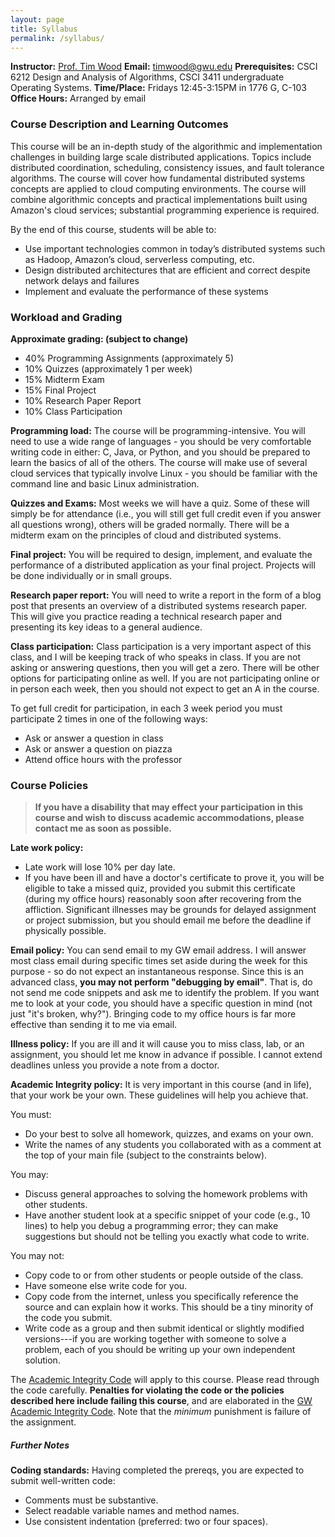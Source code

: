 ```yaml
---
layout: page
title: Syllabus
permalink: /syllabus/
---
```


**Instructor:** [Prof. Tim Wood](https://faculty.cs.gwu.edu/timwood)
**Email:** [timwood@gwu.edu](mailto:timwood@gwu.edu)
**Prerequisites:** CSCI 6212 Design and Analysis of Algorithms, CSCI 3411 undergraduate Operating Systems.
**Time/Place:** Fridays 12:45-3:15PM in 1776 G, C-103
**Office Hours:** Arranged by email

### Course Description and Learning Outcomes  ###

This course will be an in-depth study of the algorithmic and implementation challenges in building large scale distributed applications. Topics include distributed coordination, scheduling, consistency issues, and fault tolerance algorithms. The course will cover how fundamental distributed systems concepts are applied to cloud computing environments. The course will combine algorithmic concepts and practical implementations built using Amazon's cloud services; substantial programming experience is required.


By the end of this course, students will be able to:
  * Use important technologies common in today’s distributed systems such as Hadoop, Amazon’s cloud, serverless computing, etc.
  * Design distributed architectures that are efficient and correct despite network delays and failures
  * Implement and evaluate the performance of these systems

### Workload and Grading  ###

**Approximate grading: (subject to change)**
 - 40% Programming Assignments (approximately 5)
 - 10% Quizzes (approximately 1 per week)
 - 15% Midterm Exam
 - 15% Final Project
 - 10% Research Paper Report
 - 10% Class Participation

**Programming load:** The course will be programming-intensive. You will need to use a wide range of languages - you should be very comfortable writing code in either: C, Java, or Python, and you should be prepared to learn the basics of all of the others. The course will make use of several cloud services that typically involve Linux - you should be familiar with the command line and basic Linux administration.

**Quizzes and Exams:** Most weeks we will have a quiz. Some of these will simply be for attendance (i.e., you will still get full credit even if you answer all questions wrong), others will be graded normally. There will be a midterm exam on the principles of cloud and distributed systems.

**Final project:** You will be required to design, implement, and evaluate the performance of a distributed application as your final project. Projects will be done individually or in small groups.

**Research paper report:** You will need to write a report in the form of a blog post that presents an overview of a distributed systems research paper. This will give you practice reading a technical research paper and presenting its key ideas to a general audience.

**Class participation:** Class participation is a very important aspect of this class, and I will be keeping track of who speaks in class. If you are not asking or answering questions, then you will get a zero. There will be other options for participating online as well. If you are not participating online or in person each week, then you should not expect to get an A in the course.

To get full credit for participation, in each 3 week period you must participate 2 times in one of the following ways:
 - Ask or answer a question in class
 - Ask or answer a question on piazza
 - Attend office hours with the professor



### Course Policies  ###

> **If you have a disability that may effect your participation in this course and wish to discuss academic accommodations, please contact me as soon as possible.**

**Late work policy:**
  * Late work will lose 10% per day late.
  * If you have been ill and have a doctor's certificate to prove it, you will be eligible to take a missed quiz, provided you submit this certificate (during my office hours) reasonably soon after recovering from the affliction. Significant illnesses may be grounds for delayed assignment or project submission, but you should email me before the deadline if physically possible.

**Email policy:** You can send email to my GW email address. I will answer most class email during specific times set aside during the week for this purpose - so do not expect an instantaneous response. Since this is an advanced class, **you may not perform "debugging by email"**. That is, do not send me code snippets and ask me to identify the problem. If you want me to look at your code, you should have a specific question in mind (not just "it's broken, why?"). Bringing code to my office hours is far more effective than sending it to me via email.

**Illness policy:** If you are ill and it will cause you to miss class, lab, or an assignment, you should let me know in advance if possible.  I cannot extend deadlines unless you provide a note from a doctor. 

**Academic Integrity policy:** It is very important in this course (and in life), that your work be your own. These guidelines will help you achieve that.

You must:
  * Do your best to solve all homework, quizzes, and exams on your own.
  * Write the names of any students you collaborated with as a comment at the top of your main file (subject to the constraints below).

You may:
  * Discuss general approaches to solving the homework problems with other students.
  * Have another student look at a specific snippet of your code (e.g., 10 lines) to help you debug a programming error; they can make suggestions but should not be telling you exactly what code to write.

You may not:
  * Copy code to or from other students or people outside of the class.
  * Have someone else write code for you.
  * Copy code from the internet, unless you specifically reference the source and can explain how it works. This should be a tiny minority of the code you submit.
  * Write code as a group and then submit identical or slightly modified versions---if you are working together with someone to solve a problem, each of you should be writing up your own independent solution.


The [Academic Integrity Code](https://github.com/GWU-CSCI3411-Fall16/hw-0-gparmer/blob/master/cs_integrity.md) will apply to this course. Please read through the code carefully. **Penalties for violating the code or the policies described here include failing this course**, and are elaborated in the [GW Academic Integrity Code](https://studentconduct.gwu.edu/code-academic-integrity). Note that the _minimum_ punishment is failure of the assignment.

##### Further Notes  #####

**Coding standards:**  Having completed the prereqs, you are expected to submit well-written code:
  * Comments must be substantive.
  * Select readable variable names and method names.
  * Use consistent indentation (preferred: two or four spaces).
